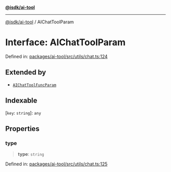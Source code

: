[**@isdk/ai-tool**](../README.md)

***

[@isdk/ai-tool](../globals.md) / AIChatToolParam

# Interface: AIChatToolParam

Defined in: [packages/ai-tool/src/utils/chat.ts:124](https://github.com/isdk/ai-tool.js/blob/62dd65284e1c50d2e8546a14ae292154369bdb2c/src/utils/chat.ts#L124)

## Extended by

- [`AIChatToolFuncParam`](AIChatToolFuncParam.md)

## Indexable

\[`key`: `string`\]: `any`

## Properties

### type

> **type**: `string`

Defined in: [packages/ai-tool/src/utils/chat.ts:125](https://github.com/isdk/ai-tool.js/blob/62dd65284e1c50d2e8546a14ae292154369bdb2c/src/utils/chat.ts#L125)
